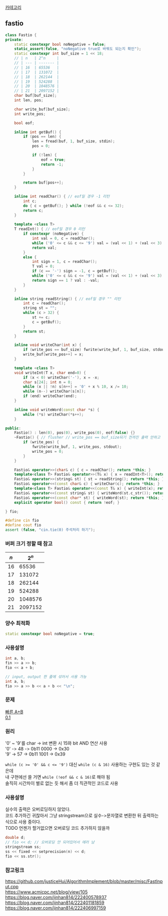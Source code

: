 [카테고리](/README.md)
## fastio
```cpp
class Fastio {
private:
    static constexpr bool noNegative = false;
    static_assert(false, "noNegative true로 바꿔도 되는지 확인");
    static constexpr int buf_size = 1 << 18;
    // | n   | 2^n     |
    // | --- | ------- |
    // | 16  | 65536   |
    // | 17  | 131072  |
    // | 18  | 262144  |
    // | 19  | 524288  |
    // | 20  | 1048576 |
    // | 21  | 2097152 |
    char buf[buf_size];
    int len, pos;

    char write_buf[buf_size];
    int write_pos;

    bool eof;

    inline int getBuf() {
        if (pos == len) {
            len = fread(buf, 1, buf_size, stdin);
            pos = 0;

            if (!len) {
                eof = true;
                return -1;
            }
        }

        return buf[pos++];
    }

    inline int readChar() { // eof일 경우 -1 리턴
        int c;
        do { c = getBuf(); } while (!eof && c <= 32);
        return c;
    }
    
    template <class T>
    T readInt() { // eof일 경우 0 리턴
        if constexpr (noNegative) {
            int val = 0, c = readChar();
            while ('0' <= c && c <= '9') val = (val << 1) + (val << 3) + (c & 15), c = getBuf();
            return val;
        }
        else {
            int sign = 1, c = readChar();
            T val = 0;
            if (c == '-') sign = -1, c = getBuf();
            while ('0' <= c && c <= '9') val = (val << 1) + (val << 3) + (c & 15), c = getBuf();
            return sign == 1 ? val : -val;
        }
    }

    inline string readString() { // eof일 경우 "" 리턴
        int c = readChar();
        string st = "";
        while (c > 32) {
            st += c;
            c = getBuf();
        }
        return st;
    }

    inline void writeChar(int x) {
        if (write_pos == buf_size) fwrite(write_buf, 1, buf_size, stdout), write_pos = 0;
        write_buf[write_pos++] = x;
    }

    template <class T>
    void writeInt(T x, char end=0) {
        if (x < 0) writeChar('-'), x = -x;
        char s[24]; int n = 0;
        while (x || !n) s[n++] = '0' + x % 10, x /= 10;
        while (n--) writeChar(s[n]);
        if (end) writeChar(end);
    }

    inline void writeWord(const char *s) {
        while (*s) writeChar(*s++);
    }

public:
    Fastio() : len(0), pos(0), write_pos(0), eof(false) {}
    ~Fastio() { // flusher // write_pos == buf_size되기 전까진 출력 안하고 모아둠. 프로그램 종료전까지 출력 안된건 자동으로 종료 전에 소멸자 호출하며 출력
        if (write_pos) {
            fwrite(write_buf, 1, write_pos, stdout);
            write_pos = 0;
        }
    }

    Fastio& operator>>(char& c) { c = readChar(); return *this; }
    template<class T> Fastio& operator>>(T& x) { x = readInt<T>(); return *this; }
    Fastio& operator>>(string& st) { st = readString(); return *this; }
    Fastio& operator<<(const char& c) { writeChar(c); return *this; }
    template<class T> Fastio& operator<<(const T& x) { writeInt(x); return *this; }
    Fastio& operator<<(const string& st) { writeWord(st.c_str()); return *this; }
    Fastio& operator<<(const char* st) { writeWord(st); return *this; }
    explicit operator bool() const { return !eof; }

} fio;

#define cin fio
#define cout fio
assert (false, "cin.tie(0) 주석처리 하기");
```
### 버퍼 크기 정할 때 참고
| $n$ | $2^n$   |
| --- | ------- |
| 16  | 65536   |
| 17  | 131072  |
| 18  | 262144  |
| 19  | 524288  |
| 20  | 1048576 |
| 21  | 2097152 |

### 양수 최적화
```cpp
static constexpr bool noNegative = true;
```

### 사용설명
<!-- TODO readDouble, getLine -->
```cpp
int a, b;
fin >> a >> b;
fio << a + b;

// input, output 한 줄에 섞어서 사용 가능   
int a, b;
fio >> a >> b << a + b << "\n";
```

### 문제
[빠른 A+B](https://www.acmicpc.net/problem/15552)   
[0.1](https://www.acmicpc.net/problem/11921)

### 원리
'0' ~ '9'를 char -> int 변환 시 15와 bit AND 연산 사용   
'0' -> 48 -> 0b11 0000 -> 0x30   
'9' -> 57 -> 0b11 1001 -> 0x39   

`while (c >= '0' && c <= '9')` 대신 `while (c & 16)` 사용하는 구현도 있는 것 같은데   
내 구현에선 쓸 거면 `while (!eof && c & 16)`로 해야 됨   
솔직히 시간차이 별로 없는 듯 해서 좀 더 직관적인 코드로 사용

### 사용설명
실수의 출력은 오버로딩하지 않았다.   
코드 추가하긴 귀찮아서 그냥 stringstream으로 실수->문자열로 변환한 뒤 출력하는 식으로 사용 중이다.   
TODO 언젠가 할거없으면 오버로딩 코드 추가하지 않을까   
```cpp
double d;
// fio << d; // 오버로딩 안 되어있어서 에러 남
stringstream ss;
ss << fixed << setprecision(n) << d;
fio << ss.str();
```

### 참고링크
https://github.com/justiceHui/AlgorithmImplement/blob/master/misc/FastInput.cpp   
https://www.acmicpc.net/blog/view/105   
https://blog.naver.com/jinhan814/222400578937   
https://blog.naver.com/jinhan814/222401181859   
https://blog.naver.com/jinhan814/222406997159   